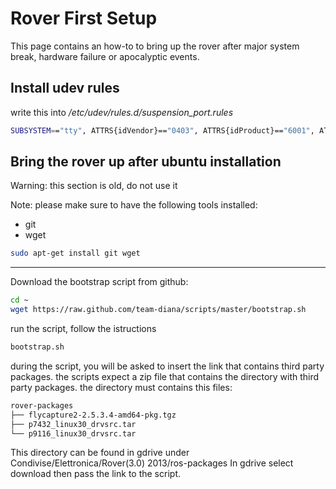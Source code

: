 # Rover First Setup

This page contains an how-to to bring up the rover after major system break, hardware failure or apocalyptic events.

## Install udev rules

write this into */etc/udev/rules.d/suspension_port.rules*

```bash
SUBSYSTEM=="tty", ATTRS{idVendor}=="0403", ATTRS{idProduct}=="6001", ATTRS{serial}=="AD01UXQC", SYMLINK+="suspension_port", MODE="0777"


```

## Bring the rover up after ubuntu installation

Warning: this section is old, do not use it 

Note: please make sure to have the following tools installed:

* git
* wget

```bash 
sudo apt-get install git wget
```

- - -


Download the bootstrap script from github:
```bash
cd ~
wget https://raw.github.com/team-diana/scripts/master/bootstrap.sh
```


run the script, follow the istructions
```bash 
bootstrap.sh
```

during the script, you will be asked to insert the link that contains third party packages.
the scripts expect a zip file that contains the directory with third party packages.
the directory must contains this files:

```bash
rover-packages
├── flycapture2-2.5.3.4-amd64-pkg.tgz
├── p7432_linux30_drvsrc.tar
└── p9116_linux30_drvsrc.tar
```

This directory can be found in gdrive under Condivise/Elettronica/Rover(3.0) 2013/ros-packages
In gdrive select download then pass the link to the script.
